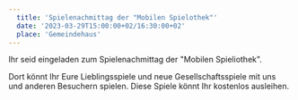 ```yaml
---
  title: 'Spielenachmittag der "Mobilen Spielothek"'
  date: '2023-03-29T15:00:00+02/16:30:00+02'
  place: 'Gemeindehaus'
---
```


Ihr seid eingeladen zum Spielenachmittag der "Mobilen Spieliothek".

Dort könnt Ihr Eure Lieblingsspiele und neue Gesellschaftsspiele mit uns und anderen Besuchern spielen.
Diese Spiele könnt Ihr kostenlos ausleihen.
